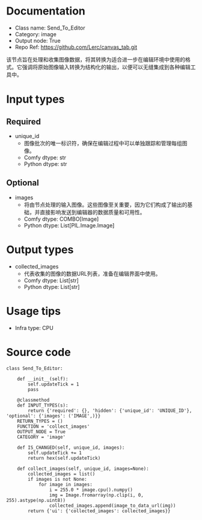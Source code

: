# Documentation
- Class name: Send_To_Editor
- Category: image
- Output node: True
- Repo Ref: https://github.com/Lerc/canvas_tab.git

该节点旨在处理和收集图像数据，将其转换为适合进一步在编辑环境中使用的格式。它强调将原始图像输入转换为结构化的输出，以便可以无缝集成到各种编辑工具中。

# Input types
## Required
- unique_id
    - 图像批次的唯一标识符，确保在编辑过程中可以单独跟踪和管理每组图像。
    - Comfy dtype: str
    - Python dtype: str
## Optional
- images
    - 将由节点处理的输入图像。这些图像至关重要，因为它们构成了输出的基础，并直接影响发送到编辑器的数据质量和可用性。
    - Comfy dtype: COMBO[Image]
    - Python dtype: List[PIL.Image.Image]

# Output types
- collected_images
    - 代表收集的图像的数据URL列表，准备在编辑界面中使用。
    - Comfy dtype: List[str]
    - Python dtype: List[str]

# Usage tips
- Infra type: CPU

# Source code
```
class Send_To_Editor:

    def __init__(self):
        self.updateTick = 1
        pass

    @classmethod
    def INPUT_TYPES(s):
        return {'required': {}, 'hidden': {'unique_id': 'UNIQUE_ID'}, 'optional': {'images': ('IMAGE',)}}
    RETURN_TYPES = ()
    FUNCTION = 'collect_images'
    OUTPUT_NODE = True
    CATEGORY = 'image'

    def IS_CHANGED(self, unique_id, images):
        self.updateTick += 1
        return hex(self.updateTick)

    def collect_images(self, unique_id, images=None):
        collected_images = list()
        if images is not None:
            for image in images:
                i = 255.0 * image.cpu().numpy()
                img = Image.fromarray(np.clip(i, 0, 255).astype(np.uint8))
                collected_images.append(image_to_data_url(img))
        return {'ui': {'collected_images': collected_images}}
```